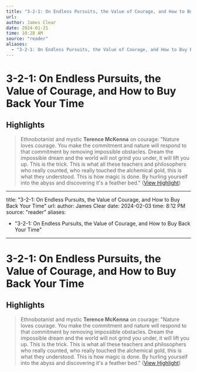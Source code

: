 ```yaml
---
title: "3-2-1: On Endless Pursuits, the Value of Courage, and How to Buy Back Your Time"
url: 
author: James Clear
date: 2024-01-21
time: 10:28 AM
source: "reader"
aliases:
  - "3-2-1: On Endless Pursuits, the Value of Courage, and How to Buy Back Your Time"
---
```

# 3-2-1: On Endless Pursuits, the Value of Courage, and How to Buy Back Your Time

## Highlights
> Ethnobotanist and mystic **Terence McKenna** on courage:
> "Nature loves courage. You make the commitment and nature will respond to that commitment by removing impossible obstacles. Dream the impossible dream and the world will not grind you under, it will lift you up. This is the trick. This is what all these teachers and philosophers who really counted, who really touched the alchemical gold, this is what they understood. This is how magic is done. By hurling yourself into the abyss and discovering it's a feather bed." ([View Highlight](https://read.readwise.io/read/01hmk4vtsay3pm0py611w8vzde))

---
title: "3-2-1: On Endless Pursuits, the Value of Courage, and How to Buy Back Your Time"
url: 
author: James Clear
date: 2024-02-03
time: 8:12 PM
source: "reader"
aliases:
  - "3-2-1: On Endless Pursuits, the Value of Courage, and How to Buy Back Your Time"
---
# 3-2-1: On Endless Pursuits, the Value of Courage, and How to Buy Back Your Time

## Highlights
> Ethnobotanist and mystic **Terence McKenna** on courage:
> "Nature loves courage. You make the commitment and nature will respond to that commitment by removing impossible obstacles. Dream the impossible dream and the world will not grind you under, it will lift you up. This is the trick. This is what all these teachers and philosophers who really counted, who really touched the alchemical gold, this is what they understood. This is how magic is done. By hurling yourself into the abyss and discovering it's a feather bed." ([View Highlight](https://read.readwise.io/read/01hmk4vtsay3pm0py611w8vzde))


